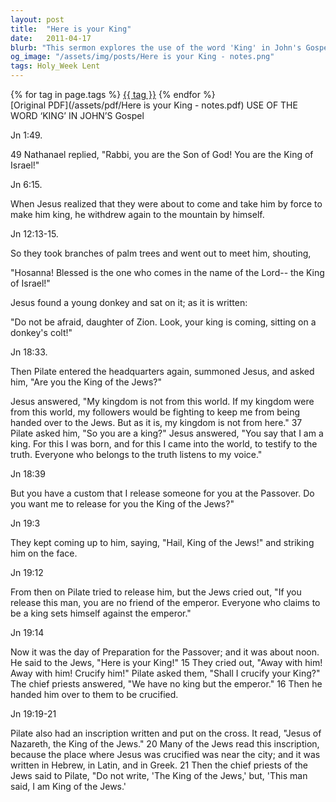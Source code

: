 ```yaml
---
layout: post
title:  "Here is your King"
date:   2011-04-17
blurb: "This sermon explores the use of the word 'King' in John's Gospel, examining various passages where it is mentioned. It delves into the concept of Jesus as the 'King of the Jews' and the implications of this title in the context of the Gospel. The sermon encourages listeners to reflect on the nature of Jesus' kingship and its significance in their faith journey."
og_image: "/assets/img/posts/Here is your King - notes.png"
tags: Holy_Week Lent
---    
```

<div class="tag-pills">
    {% for tag in page.tags %}
    <a href="{{ site.baseurl }}/tag/{{ tag | slugify }}" class="tag-pill">{{ tag }}</a>
    {% endfor %}
</div>
[Original PDF](/assets/pdf/Here is your King - notes.pdf)
USE OF THE WORD ‘KING’ IN JOHN’S Gospel

Jn 1:49.

49 Nathanael replied, "Rabbi, you are the Son of God! You are the King of Israel!"

Jn 6:15.

When Jesus realized that they were about to come and take him by force to make him king, he withdrew again to the mountain by himself.

Jn 12:13-15.

So they took branches of palm trees and went out to meet him, shouting,

"Hosanna!
Blessed is the one who comes in the name of the Lord--
the King of Israel!"

Jesus found a young donkey and sat on it; as it is written:

"Do not be afraid, daughter of Zion.
Look, your king is coming,
sitting on a donkey's colt!"

Jn 18:33.

Then Pilate entered the headquarters again, summoned Jesus, and asked him, "Are you the King of the Jews?"

Jesus answered, "My kingdom is not from this world. If my kingdom were from this world, my followers would be fighting to keep me from being handed over to the Jews. But as it is, my kingdom is not from here." 37 Pilate asked him, "So you are a king?" Jesus answered, "You say that I am a king. For this I was born, and for this I came into the world, to testify to the truth. Everyone who belongs to the truth listens to my voice."

Jn 18:39

But you have a custom that I release someone for you at the Passover. Do you want me to release for you the King of the Jews?"

Jn 19:3

They kept coming up to him, saying, "Hail, King of the Jews!" and striking him on the face.

Jn 19:12

From then on Pilate tried to release him, but the Jews cried out, "If you release this man, you are no friend of the emperor. Everyone who claims to be a king sets himself against the emperor."

Jn 19:14

Now it was the day of Preparation for the Passover; and it was about noon. He said to the Jews, "Here is your King!" 15 They cried out, "Away with him! Away with him! Crucify him!" Pilate asked them, "Shall I crucify your King?" The chief priests answered, "We have no king but the emperor." 16 Then he handed him over to them to be crucified.

Jn 19:19-21

Pilate also had an inscription written and put on the cross. It read, "Jesus of Nazareth, the King of the Jews." 20 Many of the Jews read this inscription, because the place where Jesus was crucified was near the city; and it was written in Hebrew, in Latin, and in Greek. 21 Then the chief priests of the Jews said to Pilate, "Do not write, 'The King of the Jews,' but, 'This man said, I am King of the Jews.'

